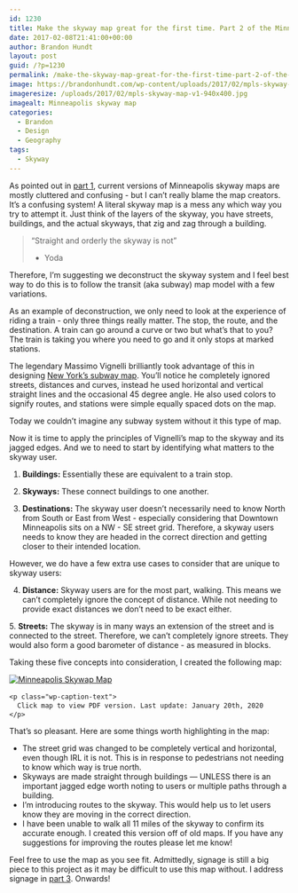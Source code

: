 ```yaml
---
id: 1230
title: Make the skyway map great for the first time. Part 2 of the Minneapolis Skyway redesign project.
date: 2017-02-08T21:41:00+00:00
author: Brandon Hundt
layout: post
guid: /?p=1230
permalink: /make-the-skyway-map-great-for-the-first-time-part-2-of-the-minneapolis-skyway-redesign-project/
image: https://brandonhundt.com/wp-content/uploads/2017/02/mpls-skyway-map-v1-940x400.jpg
imageresize: /uploads/2017/02/mpls-skyway-map-v1-940x400.jpg
imagealt: Minneapolis skyway map
categories:
  - Brandon
  - Design
  - Geography
tags:
  - Skyway
---
```

As pointed out in [part 1](/the-lovehate-relationship-of-minneapolis-to-its-skyway-part-1-of-the-minneapolis-skyway-redesign), current versions of Minneapolis skyway maps are mostly cluttered and confusing - but I can’t really blame the map creators. It’s a confusing system! A literal skyway map is a mess any which way you try to attempt it. Just think of the layers of the skyway, you have streets, buildings, and the actual skyways, that zig and zag through a building.<!--more-->

> “Straight and orderly the skyway is not”
> - Yoda

Therefore, I’m suggesting we deconstruct the skyway system and I feel best way to do this is to follow the transit (aka subway) map model with a few variations.

As an example of deconstruction, we only need to look at the experience of riding a train - only three things really matter. The stop, the route, and the destination. A train can go around a curve or two but what’s that to you? The train is taking you where you need to go and it only stops at marked stations.

The legendary Massimo Vignelli brilliantly took advantage of this in designing [New York’s subway map](http://www.openculture.com/2014/05/designer-massimo-vignelli-explains-his-iconic-1972-new-york-city-subway-map.html). You’ll notice he completely ignored streets, distances and curves, instead he used horizontal and vertical straight lines and the occasional 45 degree angle. He also used colors to signify routes, and stations were simple equally spaced dots on the map.

Today we couldn’t imagine any subway system without it this type of map.

Now it is time to apply the principles of Vignelli’s map to the skyway and its jagged edges. And we to need to start by identifying what matters to the skyway user.

1. **Buildings:** Essentially these are equivalent to a train stop.

2. **Skyways:** These connect buildings to one another.

3. **Destinations:** The skyway user doesn’t necessarily need to know North from South or East from West - especially considering that Downtown Minneapolis sits on a NW - SE street grid. Therefore, a skyway users needs to know they are headed in the correct direction and getting closer to their intended location.

However, we do have a few extra use cases to consider that are unique to skyway users:

4. **Distance:** Skyway users are for the most part, walking. This means we can’t completely ignore the concept of distance. While not needing to provide exact distances we don’t need to be exact either.

5. **Streets:** The skyway is in many ways an extension of the street and is connected to the street. Therefore, we can’t completely ignore streets. They would also form a good barometer of distance - as measured in blocks.

Taking these five concepts into consideration, I created the following map:

<div>
  <div id="attachment_1293" class="wp-caption alignnone">
    <a title="Click to open PDF version" href="/wp-content/uploads/2020/01/mpls-skyway-map-v1.4.pdf"><img class="alignnone size-large wp-image-1299" src="/wp-content/uploads/2020/01/mpls-skyway-map-v1.4-1024x926.jpg" alt="Minneapolis Skywap Map" width="640" height="579" srcset="/wp-content/uploads/2020/01/mpls-skyway-map-v1.4-1024x926.jpg 1024w, /wp-content/uploads/2020/01/mpls-skyway-map-v1.4-300x271.jpg 300w, /wp-content/uploads/2020/01/mpls-skyway-map-v1.4-768x695.jpg 768w, /wp-content/uploads/2020/01/mpls-skyway-map-v1.4.jpg 1152w" sizes="(max-width: 640px) 100vw, 640px" /></a>

    <p class="wp-caption-text">
      Click map to view PDF version. Last update: January 20th, 2020
    </p>
  </div>
</div>

That’s so pleasant. Here are some things worth highlighting in the map:

  * The street grid was changed to be completely vertical and horizontal, even though IRL it is not. This is in response to pedestrians not needing to know which way is true north.
  * Skyways are made straight through buildings &#8212; UNLESS there is an important jagged edge worth noting to users or multiple paths through a building.
  * I’m introducing routes to the skyway. This would help us to let users know they are moving in the correct direction.
  * I have been unable to walk all 11 miles of the skyway to confirm its accurate enough. I created this version off of old maps. If you have any suggestions for improving the routes please let me know!

Feel free to use the map as you see fit. Admittedly, signage is still a big piece to this project as it may be difficult to use this map without. I address signage in [part 3](/better-signage-for-the-skyway-part-3-of-the-minneapolis-skyway-redesign). Onwards!

